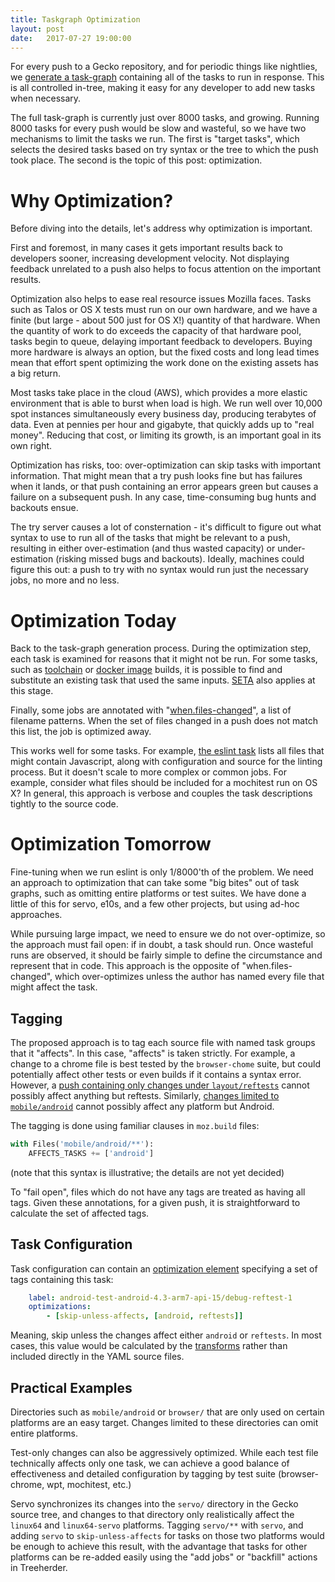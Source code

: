 ```yaml
---
title: Taskgraph Optimization
layout: post
date:   2017-07-27 19:00:00
---
```


For every push to a Gecko repository, and for periodic things like nightlies,
we [generate a
task-graph](http://gecko.readthedocs.io/en/latest/taskcluster/taskcluster/index.html)
containing all of the tasks to run in response. This is all controlled in-tree,
making it easy for any developer to add new tasks when necessary.

The full task-graph is currently just over 8000 tasks, and growing.  Running
8000 tasks for every push would be slow and wasteful, so we have two mechanisms
to limit the tasks we run. The first is "target tasks", which selects the
desired tasks based on try syntax or the tree to which the push took place. The
second is the topic of this post: optimization.

# Why Optimization?

Before diving into the details, let's address why optimization is important.

First and foremost, in many cases it gets important results back to developers
sooner, increasing development velocity. Not displaying feedback unrelated to a
push also helps to focus attention on the important results.

Optimization also helps to ease real resource issues Mozilla faces.  Tasks such
as Talos or OS X tests must run on our own hardware, and we have a finite (but
large - about 500 just for OS X!) quantity of that hardware. When the quantity
of work to do exceeds the capacity of that hardware pool, tasks begin to queue,
delaying important feedback to developers. Buying more hardware is always an
option, but the fixed costs and long lead times mean that effort spent
optimizing the work done on the existing assets has a big return.

Most tasks take place in the cloud (AWS), which provides a more elastic
environment that is able to burst when load is high. We run well over 10,000
spot instances simultaneously every business day, producing terabytes of data.
Even at pennies per hour and gigabyte, that quickly adds up to "real money".
Reducing that cost, or limiting its growth, is an important goal in its own
right.

Optimization has risks, too: over-optimization can skip tasks with important
information. That might mean that a try push looks fine but has failures when
it lands, or that push containing an error appears green but causes a failure
on a subsequent push. In any case, time-consuming bug hunts and backouts ensue.

The try server causes a lot of consternation - it's difficult to figure out
what syntax to use to run all of the tasks that might be relevant to a push,
resulting in either over-estimation (and thus wasted capacity) or
under-estimation (risking missed bugs and backouts). Ideally, machines could
figure this out: a push to try with no syntax would run just the necessary
jobs, no more and no less.

# Optimization Today

Back to the task-graph generation process. During the optimization step, each
task is examined for reasons that it might not be run. For some tasks, such as
[toolchain](https://hg.mozilla.org/mozilla-central/file/36f95aeb4c77/taskcluster/taskgraph/transforms/job/toolchain.py#l45)
or [docker
image](https://hg.mozilla.org/mozilla-central/file/36f95aeb4c77/taskcluster/taskgraph/transforms/docker_image.py#l37)
builds, it is possible to find and substitute an existing task that used the
same inputs.
[SETA](https://elvis314.wordpress.com/2015/02/06/seta-search-for-extraneous-test-automation/)
also applies at this stage.

Finally, some jobs are annotated with
"[when.files-changed](https://hg.mozilla.org/mozilla-central/file/36f95aeb4c77/taskcluster/taskgraph/transforms/job/__init__.py#l64)",
a list of filename patterns. When the set of files changed in a push does not
match this list, the job is optimized away.

This works well for some tasks.  For example, [the eslint
task](https://hg.mozilla.org/mozilla-central/file/36f95aeb4c77/taskcluster/ci/source-test/mozlint.yml#l1)
lists all files that might contain Javascript, along with configuration and
source for the linting process. But it doesn't scale to more complex or common
jobs. For example, consider what files should be included for a mochitest run
on OS X? In general, this approach is verbose and couples the task descriptions
tightly to the source code.

# Optimization Tomorrow

Fine-tuning when we run eslint is only 1/8000'th of the problem. We need an
approach to optimization that can take some "big bites" out of task graphs,
such as omitting entire platforms or test suites. We have done a little of this
for servo, e10s, and a few other projects, but using ad-hoc approaches.

While pursuing large impact, we need to ensure we do not over-optimize, so the
approach must fail open: if in doubt, a task should run.  Once wasteful runs
are observed, it should be fairly simple to define the circumstance and
represent that in code. This approach is the opposite of "when.files-changed",
which over-optimizes unless the author has named every file that might affect
the task.

## Tagging

The proposed approach is to tag each source file with named task groups that it
"affects". In this case, "affects" is taken strictly. For example, a change to
a chrome file is best tested by the `browser-chome` suite, but could
potentially affect other tests or even builds if it contains a syntax error.
However, a [push containing only changes under
`layout/reftests`](https://hg.mozilla.org/mozilla-central/rev/32a63be) cannot
possibly affect anything but reftests. Similarly, [changes limited to
`mobile/android`](https://hg.mozilla.org/mozilla-central/rev/0f58f328) cannot
possibly affect any platform but Android.

The tagging is done using familiar clauses in `moz.build` files:

```python
with Files('mobile/android/**'):
    AFFECTS_TASKS += ['android']
```

(note that this syntax is illustrative; the details are not yet decided)

To "fail open", files which do not have any tags are treated as having all
tags.  Given these annotations, for a given push, it is straightforward to
calculate the set of affected tags.

## Task Configuration

Task configuration can contain an [optimization
element](https://hg.mozilla.org/mozilla-central/file/36f95aeb4c77/taskcluster/taskgraph/transforms/task.py#l138)
specifying a set of tags containing this task:

```yaml
    label: android-test-android-4.3-arm7-api-15/debug-reftest-1
    optimizations:
        - [skip-unless-affects, [android, reftests]]
```

Meaning, skip unless the changes affect either `android` or `reftests`.  In
most cases, this value would be calculated by the
[transforms](http://gecko.readthedocs.io/en/latest/taskcluster/taskcluster/transforms.html)
rather than included directly in the YAML source files.

## Practical Examples

Directories such as `mobile/android` or `browser/` that are only used on
certain platforms are an easy target. Changes limited to these directories can
omit entire platforms.

Test-only changes can also be aggressively optimized.  While each test file
technically affects only one task, we can achieve a good balance of
effectiveness and detailed configuration by tagging by test suite
(browser-chrome, wpt, mochitest, etc.)

Servo synchronizes its changes into the `servo/` directory in the Gecko source
tree, and changes to that directory only realistically affect the `linux64` and
`linux64-servo` platforms. Tagging `servo/**` with `servo`, and adding `servo`
to `skip-unless-affects` for tasks on those two platforms would be enough to
achieve this result, with the advantage that tasks for other platforms can be
re-added easily using the "add jobs" or "backfill" actions in Treeherder.
